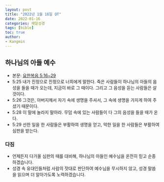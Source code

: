 ```yaml
---
layout: post
title: "2022년 1월 16일 QT"
date: 2022-01-16
categories: 매일성경
tags: [bible]
toc: true
author:
- Kangmin
---
```


## 하나님의 아들 예수
- 본문: [요한복음 5:16~29](https://www.bskorea.or.kr/bible/korbibReadpage.php?version=SAENEW&book=jhn&chap=5&sec=16&cVersion=&fontSize=15px&fontWeight=normal#focus)
- 5:25 내가 진정으로 진정으로 너희에게 말한다. 죽은 사람들이 하나님의 아들의 음성을 들을 때가 오는데, 지금이 바로 그 때이다. 그리고 그 음성을 듣는 사람들은 살 것이다.
- 5:26 그것은, 아버지께서 자기 속에 생명을 주셔서, 그 속에 생명을 가지게 하여 주셨기 때문이다.
- 5:28 이 말에 놀라지 말아라. 무덤 속에 있는 사람들이 다 그의 음성을 들을 때가 온다.
- 5:29 선한 일을 한 사람들은 부활하여 생명을 얻고, 악한 일을 한 사람들은 부활하여 심판을 받는다.

### 다짐
- 언제든지 다가올 심판의 때를 대비해, 하나님의 아들인 예수님을 온전히 믿고 순종하겠습니다.
- 성경 속 유대인들처럼 사람의 잣대로 판단하여 예수님을 무시하지 않고, 성경 말씀을 읽으며 더 알아가도록 노력하겠습니다.
